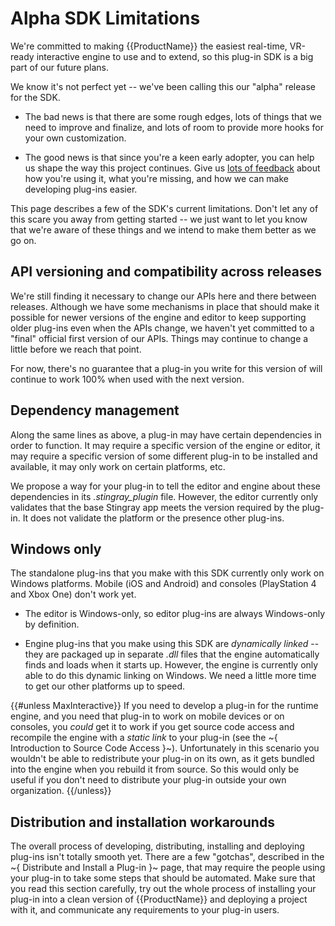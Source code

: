 # Alpha SDK Limitations

We're committed to making {{ProductName}} the easiest real-time, VR-ready interactive engine to use and to extend, so this plug-in SDK is a big part of our future plans.

We know it's not perfect yet -- we've been calling this our "alpha" release for the SDK.

-	The bad news is that there are some rough edges, lots of things that we need to improve and finalize, and lots of room to provide more hooks for your own customization.

-	The good news is that since you're a keen early adopter, you can help us shape the way this project continues. Give us [lots of feedback](http://forums.autodesk.com/t5/stingray-forum/bd-p/800) about how you're using it, what you're missing, and how we can make developing plug-ins easier.

This page describes a few of the SDK's current limitations. Don't let any of this scare you away from getting started -- we just want to let you know that we're aware of these things and we intend to make them better as we go on.

## API versioning and compatibility across releases

We're still finding it necessary to change our APIs here and there between releases. Although we have some mechanisms in place that should make it possible for newer versions of the engine and editor to keep supporting older plug-ins even when the APIs change, we haven't yet committed to a "final" official first version of our APIs. Things may continue to change a little before we reach that point.

For now, there's no guarantee that a plug-in you write for this version of will continue to work 100% when used with the next version.

## Dependency management

Along the same lines as above, a plug-in may have certain dependencies in order to function. It may require a specific version of the engine or editor, it may require a specific version of some different plug-in to be installed and available, it may only work on certain platforms, etc.

We propose a way for your plug-in to tell the editor and engine about these dependencies in its *.stingray_plugin* file. However, the editor currently only validates that the base Stingray app meets the version required by the plug-in. It does not validate the platform or the presence other plug-ins.

## Windows only

The standalone plug-ins that you make with this SDK currently only work on Windows platforms. Mobile (iOS and Android) and consoles (PlayStation 4 and Xbox One) don't work yet.

-	The editor is Windows-only, so editor plug-ins are always Windows-only by definition.

-	Engine plug-ins that you make using this SDK are *dynamically linked* -- they are packaged up in separate *.dll* files that the engine automatically finds and loads when it starts up. However, the engine is currently only able to do this dynamic linking on Windows. We need a little more time to get our other platforms up to speed.

{{#unless MaxInteractive}}
If you need to develop a plug-in for the runtime engine, and you need that plug-in to work on mobile devices or on consoles, you *could* get it to work if you get source code access and recompile the engine with a *static link* to your plug-in (see the ~{ Introduction to Source Code Access }~). Unfortunately in this scenario you wouldn't be able to redistribute your plug-in on its own, as it gets bundled into the engine when you rebuild it from source. So this would only be useful if you don't need to distribute your plug-in outside your own organization.
{{/unless}}

## Distribution and installation workarounds

The overall process of developing, distributing, installing and deploying plug-ins isn't totally smooth yet. There are a few "gotchas", described in the ~{ Distribute and Install a Plug-in }~ page, that may require the people using your plug-in to take some steps that should be automated. Make sure that you read this section carefully, try out the whole process of installing your plug-in into a clean version of {{ProductName}} and deploying a project with it, and communicate any requirements to your plug-in users.
